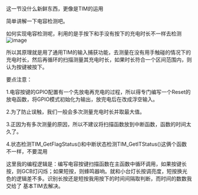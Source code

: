   这一节没什么新鲜东西，更像是TIM的运用

  简单讲解一下电容检测吧。

  如何实现电容检测呢，利用的是手按下和手没有按下的充电时长不一样去检测
  ![image](https://github.com/user-attachments/assets/b2973d4b-02c1-4a9a-85b7-365bf41995c6)

  所以其原理就是用了通用TIM的输入捕获功能，去测量在没有用手触碰的情况下的充电时长，然后再循环的扫描测量其充电时长，如果时长符合一个区间范围内，则认为按键被按下。

  要点注意：

  1.电容按键的GPIO配置有一个先放电再充电的过程，所以得专门编写一个Reset的放电函数，将GPIO模式初始化为输出，放完电后在改成浮空输入。

  2.为了防止误触，我们一般会多次测量充电时长并取最大值。

  3.正因为有多次测量的原因，所以不建议将扫描函数放到中断函数，函数的时间太久了。

  4.状态检测TIM_GetFlagStatus()和中断状态检测TIM_GetITStatus()这俩个函数不一样，不要混用

  这里我的编程逻辑是：编写电容按键扫描函数在主函数中循环调用，如果按键长按，则GCB灯闪烁；如果短按，则蜂鸣器响。就和小台灯长按调亮度，短按换光色的逻辑差不多。识别长按还是短按我用按下的时间间隔取判断，而时间的数数我交给了
基本TIM去解决。

